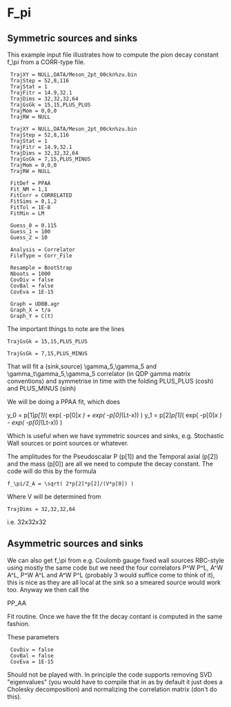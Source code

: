 # F_pi

## Symmetric sources and sinks

This example input file illustrates how to compute the pion decay constant f_\pi from a CORR-type file.

     TrajXY = NULL,DATA/Meson_2pt_00ckn%zu.bin
     TrajStep = 52,8,116
     TrajStat = 1
     TrajFitr = 14.9,32.1
     TrajDims = 32,32,32,64
     TrajGsGk = 15,15,PLUS_PLUS
     TrajMom = 0,0,0
     TrajRW = NULL

     TrajXY = NULL,DATA/Meson_2pt_00ckn%zu.bin
     TrajStep = 52,8,116
     TrajStat = 1
     TrajFitr = 14.9,32.1
     TrajDims = 32,32,32,64
     TrajGsGk = 7,15,PLUS_MINUS
     TrajMom = 0,0,0
     TrajRW = NULL

     FitDef = PPAA
     Fit_NM = 1,1
     FitCorr = CORRELATED
     FitSims = 0,1,2
     FitTol = 1E-8
     FitMin = LM

     Guess_0 = 0.115
     Guess_1 = 100
     Guess_2 = 10

     Analysis = Correlator
     FileType = Corr_File

     Resample = BootStrap
     Nboots = 1000
     CovDiv = false
     CovBal = false
     CovEva = 1E-15

     Graph = UDBB.agr
     Graph_X = t/a
     Graph_Y = C(t)

The important things to note are the lines

    TrajGsGk = 15,15,PLUS_PLUS
    
    TrajGsGk = 7,15,PLUS_MINUS

That will fit a (sink,source) \gamma_5,\gamma_5 and \gamma_t\gamma_5,\gamma_5 correlator (in QDP gamma matrix conventions) and symmetrise in time with the folding PLUS_PLUS (cosh) and PLUS_MINUS (sinh)

We will be doing a PPAA fit, which does

   y_0 = p[1]*p[1]*( exp( -p[0]*x ) + exp( -p[0]*(Lt-x)) )
   y_1 = p[2]*p[1]*( exp( -p[0]*x ) - exp( -p[0]*(Lt-x)) )	

Which is useful when we have symmetric sources and sinks, e.g. Stochastic Wall sources or point sources or whatever.

The amplitudes for the Pseudoscalar P (p[1]) and the Temporal axial (p[2]) and the mass (p[0]) are all we need to compute the decay constant. The code will do this by the formula

    f_\pi/Z_A = \sqrt( 2*p[2]*p[2]/(V*p[0]) )

Where V will be determined from

    TrajDims = 32,32,32,64

i.e. 32x32x32

## Asymmetric sources and sinks

We can also get f_\pi from e.g. Coulomb gauge fixed wall sources RBC-style using mostly the same code but we need the four correlators P^W P^L, A^W A^L, P^W A^L and A^W P^L (probably 3 would suffice come to think of it), this is nice as they are all local at the sink so a smeared source would work too. Anyway we then call the

   PP_AA

Fit routine. Once we have the fit the decay contant is computed in the same fashion.

These parameters

     CovDiv = false
     CovBal = false
     CovEva = 1E-15

Should not be played with. In principle the code supports removing SVD "eigenvalues" (you would have to compile that in as by default it just does a Cholesky decomposition) and normalizing the correlation matrix (don't do this).